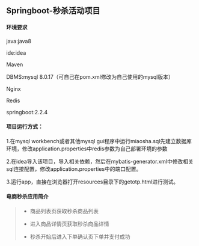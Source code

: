 ## Springboot-秒杀活动项目



#### 环境要求

java:java8

ide:idea

Maven  

DBMS:mysql 8.0.17（可自己在pom.xml修改为自己使用的mysql版本）

Nginx

Redis

springboot:2.2.4



#### 项目运行方式：

1.在mysql workbench或者其他mysql gui程序中运行miaosha.sql先建立数据库环境，修改application.properties中redis参数为自己部署环境的参数



2.在idea导入该项目，导入相关依赖，然后在mybatis-generator.xml中修改相关sql连接配置，修改application.properties中的端口配置。



3.运行app，直接在浏览器打开resources目录下的getotp.html进行测试。





#### **电商秒杀应用简介**

> * 商品列表页获取秒杀商品列表
>
> * 进入商品详情页获取秒杀商品详情
>
> * 秒杀开始后进入下单确认页下单并支付成功
>
>   





